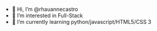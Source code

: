 - 👋 Hi, I’m @rhauannecastro
- 👀 I’m interested in Full-Stack
- 🌱 I’m currently learning python/javascript/HTML5/CSS 3

<!---
rhauannecastro/rhauannecastro is a ✨ special ✨ repository because its `README.md` (this file) appears on your GitHub profile.
You can click the Preview link to take a look at your changes.
--->
